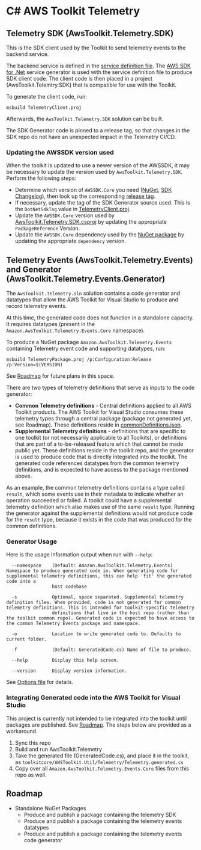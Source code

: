 # C# AWS Toolkit Telemetry

## Telemetry SDK (AwsToolkit.Telemetry.SDK)

This is the SDK client used by the Toolkit to send telemetry events to the backend service.

The backend service is defined in the [service definition file](/telemetry/service/service-model.json). The [AWS SDK for .Net](https://github.com/aws/aws-sdk-net) service generator is used with the service definition file to produce SDK client code. The client code is then placed in a project (AwsToolkit.Telemtry.SDK) that is compatible for use with the Toolkit.

To generate the client code, run:

```
msbuild TelemetryClient.proj
```

Afterwards, the `AwsToolkit.Telemetry.SDK` solution can be built.

The SDK Generator code is pinned to a release tag, so that changes in the SDK repo do not have an unexpected impact in the Telemetry CI/CD.

### Updating the AWSSDK version used

When the toolkit is updated to use a newer version of the AWSSDK, it may be necessary to update the version used by `AwsToolkit.Telemetry.SDK`. Perform the following steps:

-   Determine which version of `AWSSDK.Core` you need ([NuGet](https://www.nuget.org/packages/AWSSDK.Core/), [SDK Changelog](https://github.com/aws/aws-sdk-net/blob/master/SDK.CHANGELOG.md)), then look up the corresponding [release tag](https://github.com/aws/aws-sdk-net/tags).
-   If necessary, update the tag of the SDK Generator source used. This is the `DotNetSdkTag` value in [TelemetryClient.proj](/telemetry/csharp/TelemetryClient.proj).
-   Update the `AWSSDK.Core` version used by [AwsToolkit.Telemetry.SDK.csproj](/telemetry/csharp/AwsToolkit.Telemetry.SDK/AwsToolkit.Telemetry.SDK.csproj) by updating the appropriate `PackageReference` Version.
-   Update the `AWSSDK.Core` dependency used by the [NuGet package](/telemetry/csharp/AwsToolkit.Telemetry.SDK/AwsToolkit.Telemetry.SDK.nuspec) by updating the appropriate `dependency` version.

## Telemetry Events (AwsToolkit.Telemetry.Events) and Generator (AwsToolkit.Telemetry.Events.Generator)

The `AwsToolkit.Telemetry.sln` solution contains a code generator and datatypes that allow the AWS Toolkit for Visual Studio to produce and record telemetry events.

At this time, the generated code does not function in a standalone capacity. It requires datatypes (present in the `Amazon.AwsToolkit.Telemetry.Events.Core` namespace). 

To produce a NuGet package ```Amazon.AwsToolkit.Telemetry.Events``` containing Telemetry event code and supporting datatypes, run:

```
msbuild TelemetryPackage.proj /p:Configuration:Release /p:Version=$(VERSION)
```

See [Roadmap](#Roadmap) for future plans in this space.

There are two types of telemetry definitions that serve as inputs to the code generator:

-   **Common Telemetry definitions** - Central definitions applied to all AWS Toolkit products. The AWS Toolkit for Visual Studio consumes these telemetry types through a central package (package not generated yet, see Roadmap). These definitions reside in [commonDefinitions.json](/telemetry/definitions/commonDefinitions.json).
-   **Supplemental Telemetry definitions** - definitions that are specific to one toolkit (or not necessarily applicable to all Toolkits), or definitions that are part of a to-be-released feature which that cannot be made public yet. These definitions reside in the toolkit repo, and the generator is used to produce code that is directly integrated into the toolkit. The generated code references datatypes from the common telemetry definitions, and is expected to have access to the package mentioned above.

As an example, the common telemetry definitions contains a type called `result`, which some events use in their metadata to indicate whether an operation succeeded or failed. A toolkit could have a supplemental telemetry definition which also makes use of the same `result` type. Running the generator against the supplemental definitions would not produce code for the `result` type, because it exists in the code that was produced for the common definitions.

### Generator Usage

Here is the usage information output when run with `--help`:

```
  --namespace    (Default: Amazon.AwsToolkit.Telemetry.Events) Namespace to produce generated code in. When generating code for supplemental telemetry definitions, this can help 'fit' the generated code into a
                 host codebase

  -s             Optional, space separated. Supplemental telemetry definition files. When provided, code is not generated for common telemetry definitions. This is intended for toolkit-specific telemetry
                 definitions that live in the host repo (rather than the toolkit common repo). Generated code is expected to have access to the common Telemetry Events package and namespace.

  -o             Location to write generated code to. Defaults to current folder.

  -f             (Default: GeneratedCode.cs) Name of file to produce.

  --help         Display this help screen.

  --version      Display version information.
```

See [Options file](AwsToolkit.Telemetry.Events.Generator/Options.cs) for details.

### Integrating Generated code into the AWS Toolkit for Visual Studio

This project is currently not intended to be integrated into the toolkit until packages are published. See [Roadmap](#Roadmap). The steps below are provided as a workaround.

1. Sync this repo
1. Build and run AwsToolkit.Telemetry
1. Take the generated file (GeneratedCode.cs), and place it in the toolkit, as `toolkitcore/AWSToolkit.Util/Telemetry/Telemetry.generated.cs`
1. Copy over all `Amazon.AwsToolkit.Telemetry.Events.Core` files from this repo as well.

## Roadmap

-   Standalone NuGet Packages
    -   Produce and publish a package containing the telemetry SDK
    -   Produce and publish a package containing the telemetry events datatypes
    -   Produce and publish a package containing the telemetry events code generator
